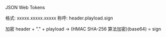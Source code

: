 JSON Web Tokens

格式: xxxxx.xxxxx.xxxxx
称呼: header.playload.sign

加密
header + "." + playload  -> (HMAC SHA-256 算法加密)(base64) = sign
